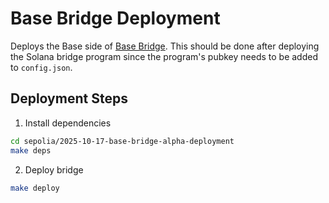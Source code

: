 # Base Bridge Deployment

Deploys the Base side of [Base Bridge](https://github.com/base/bridge). This should be done after deploying the Solana bridge program since the program's pubkey needs to be added to `config.json`.

## Deployment Steps

1. Install dependencies

```bash
cd sepolia/2025-10-17-base-bridge-alpha-deployment
make deps
```

2. Deploy bridge

```bash
make deploy
```
